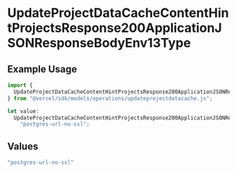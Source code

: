 # UpdateProjectDataCacheContentHintProjectsResponse200ApplicationJSONResponseBodyEnv13Type

## Example Usage

```typescript
import {
  UpdateProjectDataCacheContentHintProjectsResponse200ApplicationJSONResponseBodyEnv13Type,
} from "@vercel/sdk/models/operations/updateprojectdatacache.js";

let value:
  UpdateProjectDataCacheContentHintProjectsResponse200ApplicationJSONResponseBodyEnv13Type =
    "postgres-url-no-ssl";
```

## Values

```typescript
"postgres-url-no-ssl"
```